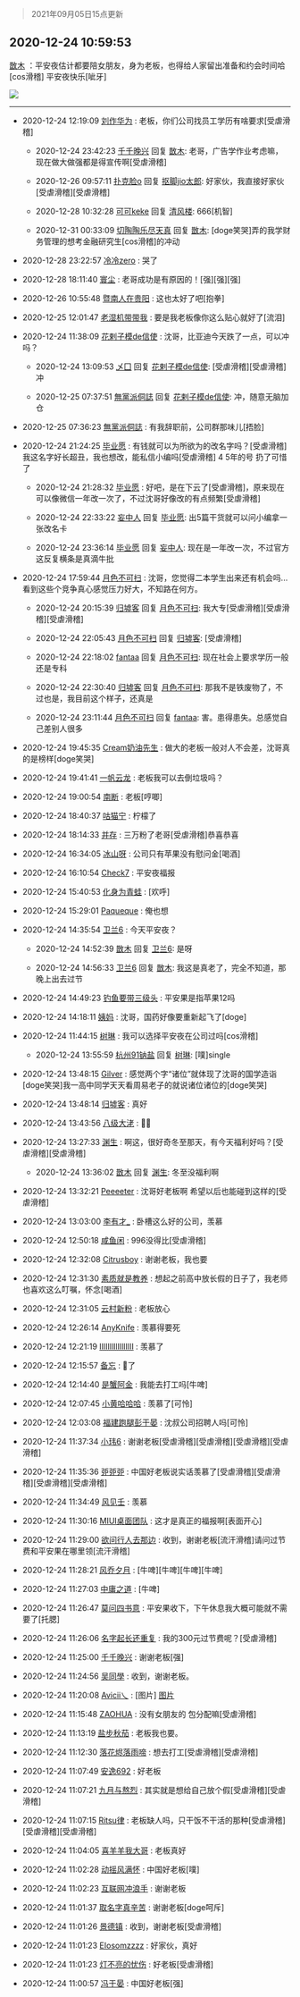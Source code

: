 > 2021年09月05日15点更新
<link rel="stylesheet" href="https://cdn.jsdelivr.net/gh/taotie6/sampleJSON@main/css/photo_show.css">


 ## 2020-12-24 10:59:53 

 [㪚木](https://www.coolapk.com/feed/23748798?shareKey=MTQ0MWFjZjYxYTQ4NjEzMTc3YTY~) ：平安夜估计都要陪女朋友，身为老板，也得给人家留出准备和约会时间哈[cos滑稽]
平安夜快乐[呲牙] 

<div class="album">
<img class="img-item" src="http://image.coolapk.com/feed/2020/1224/10/1081091_0e01329b_8792_2955@906x2920.jpeg" />
</div>

 ------- 

- 2020-12-24 12:19:09 [刘作华为](uid=1881533) : 老板，你们公司找员工学历有啥要求[受虐滑稽] 

    - 2020-12-24 23:42:23 [千千晚兴](uid=2447077) 回复 [㪚木](uid=1081091): 老哥，广告学作业考虑嘛，现在做大做强都是得宣传啊[受虐滑稽] 

    - 2020-12-26 09:57:11 [扑克脸o](uid=688494) 回复 [抠脚jio太郎](uid=3743725): 好家伙，我直接好家伙[受虐滑稽][受虐滑稽] 

    - 2020-12-28 10:32:28 [可可keke](uid=2190423) 回复 [清风楼](uid=865339): 666[机智] 

    - 2020-12-31 00:33:09 [切陶陶乐尽天真](uid=737950) 回复 [㪚木](uid=1081091): [doge笑哭]弄的我学财务管理的想考金融研究生[cos滑稽]的冲动 

- 2020-12-28 23:22:57 [冷冷zero](uid=1161800) : 哭了 

- 2020-12-28 18:11:40 [寰尘](uid=2189819) : 老哥成功是有原因的！[强][强][强] 

- 2020-12-26 10:55:48 [暨南人在贵阳](uid=2427652) : 这也太好了吧[抱拳] 

- 2020-12-25 12:01:47 [老湿机带带我](uid=827973) : 要是我老板像你这么贴心就好了[流泪] 

- 2020-12-24 11:38:09 [花剌子模de信使](uid=2917993) : 沈哥，比亚迪今天跌了一点，可以冲吗？ 

    - 2020-12-24 13:09:53 [乄囗](uid=759206) 回复 [花剌子模de信使](uid=2917993): [受虐滑稽][受虐滑稽]冲 

    - 2020-12-25 07:37:51 [無黨派侗誌](uid=963651) 回复 [花剌子模de信使](uid=2917993): 冲，随意无脑加仓 

- 2020-12-25 07:36:23 [無黨派侗誌](uid=963651) : 有我辞职前，公司群那味儿[捂脸] 

- 2020-12-24 21:24:25 [毕业愿](uid=474353) : 有钱就可以为所欲为的改名字吗？[受虐滑稽]我这名字好长超丑，我也想改，能私信小编吗[受虐滑稽] 4 5年的号 扔了可惜了 

    - 2020-12-24 21:28:32 [毕业愿](uid=474353) : 好吧，是在下云了[受虐滑稽]，原来现在可以像微信一年改一次了，不过沈哥好像改的有点频繁[受虐滑稽] 

    - 2020-12-24 22:33:22 [妄中人](uid=1551190) 回复 [毕业愿](uid=474353): 出5篇干货就可以问小编拿一张改名卡 

    - 2020-12-24 23:36:14 [毕业愿](uid=474353) 回复 [妄中人](uid=1551190): 现在是一年改一次，不过官方这反复横条是真滴牛批 

- 2020-12-24 17:59:44 [月色不可扫](uid=3639201) : 沈哥，您觉得二本学生出来还有机会吗...看到这些个竞争真心感觉压力好大，不知路在何方。 

    - 2020-12-24 20:15:39 [归墟客](uid=3287587) 回复 [月色不可扫](uid=3639201): 我大专[受虐滑稽][受虐滑稽][受虐滑稽] 

    - 2020-12-24 22:05:43 [月色不可扫](uid=3639201) 回复 [归墟客](uid=3287587): [受虐滑稽] 

    - 2020-12-24 22:18:02 [fantaa](uid=1636606) 回复 [月色不可扫](uid=3639201): 现在社会上要求学历一般还是专科 

    - 2020-12-24 22:30:40 [归墟客](uid=3287587) 回复 [月色不可扫](uid=3639201): 那我不是铁废物了，不过也是，我目前这个样子，还真是 

    - 2020-12-24 23:11:44 [月色不可扫](uid=3639201) 回复 [fantaa](uid=1636606): 害。患得患失。总感觉自己差别人很多 

- 2020-12-24 19:45:35 [Cream奶油先生](uid=1571832) : 做大的老板一般对人不会差，沈哥真的是榜样[doge笑哭] 

- 2020-12-24 19:41:41 [一帆云龙](uid=659185) : 老板我可以去倒垃圾吗？ 

- 2020-12-24 19:00:54 [南断](uid=1225983) : 老板[哼唧] 

- 2020-12-24 18:40:37 [咕猫宁](uid=2124571) : 柠檬了 

- 2020-12-24 18:14:33 [并存](uid=1248138) : 三万粉了老哥[受虐滑稽]恭喜恭喜 

- 2020-12-24 16:34:05 [冰山呀](uid=1245744) : 公司只有苹果没有慰问金[喝酒] 

- 2020-12-24 16:10:54 [Check7](uid=2474522) : 平安夜福报 

- 2020-12-24 15:40:53 [化身为青蛙](uid=1209189) : [欢呼] 

- 2020-12-24 15:29:01 [Paqueque](uid=685582) : 俺也想 

- 2020-12-24 14:35:54 [卫兰6](uid=1286107) : 今天平安夜？ 

    - 2020-12-24 14:52:39 [㪚木](uid=1081091) 回复 [卫兰6](uid=1286107): 是呀 

    - 2020-12-24 14:56:33 [卫兰6](uid=1286107) 回复 [㪚木](uid=1081091): 我这是真老了，完全不知道，那晚上出去过节 

- 2020-12-24 14:49:23 [钓鱼要带三级头](uid=2964216) : 平安果是指苹果12吗 

- 2020-12-24 14:18:11 [姨妈](uid=1604292) : 沈哥，国药好像要重新起飞了[doge] 

- 2020-12-24 11:44:15 [树琳](uid=1807052) : 我可以选择平安夜在公司过吗[cos滑稽] 

    - 2020-12-24 13:55:59 [杭州91钠盐](uid=3259505) 回复 [树琳](uid=1807052): [噗]single 

- 2020-12-24 13:48:15 [Gilver](uid=683603) : 感觉两个字“诸位”就体现了沈哥的国学造诣[doge笑哭]我一高中同学天天看周易老子的就说诸位诸位的[doge笑哭] 

- 2020-12-24 13:48:14 [归墟客](uid=3287587) : 真好 

- 2020-12-24 13:43:56 [八级大㳣](uid=1167117) : 🍋🍋 

- 2020-12-24 13:27:33 [渊生](uid=1391253) : 啊这，很好奇冬至那天，有今天福利好吗？[受虐滑稽][受虐滑稽] 

    - 2020-12-24 13:36:02 [㪚木](uid=1081091) 回复 [渊生](uid=1391253): 冬至没福利啊 

- 2020-12-24 13:32:21 [Peeeeter](uid=3331505) : 沈哥好老板啊
希望以后也能碰到这样的[受虐滑稽] 

- 2020-12-24 13:03:00 [李有才_](uid=591544) : 卧槽这么好的公司，羡慕 

- 2020-12-24 12:50:18 [咸鱼闲](uid=3783511) : 996没得比[受虐滑稽] 

- 2020-12-24 12:32:08 [Citrusboy](uid=669249) : 谢谢老板，我也要 

- 2020-12-24 12:31:30 [素质就是教养](uid=2192928) : 想起之前高中放长假的日子了，我老师也喜欢这么叮嘱，怀念[喝酒] 

- 2020-12-24 12:31:05 [云村新粉](uid=809098) : 老板放心 

- 2020-12-24 12:26:14 [AnyKnife](uid=1014032) : 羡慕得要死 

- 2020-12-24 12:21:19 [IIlIIllIlIIllIlII](uid=1286315) : 羡慕了 

- 2020-12-24 12:15:57 [备忘](uid=1871357) : 🍋了 

- 2020-12-24 12:14:40 [是蟹阿金](uid=2714159) : 我能去打工吗[牛啤] 

- 2020-12-24 12:07:45 [小黄哈哈哈](uid=2009157) : 羡慕了[可怜] 

- 2020-12-24 12:03:08 [福建跑腿彭于晏](uid=2698855) : 沈叔公司招聘人吗[可怜] 

- 2020-12-24 11:37:34 [小玮6](uid=2732807) : 谢谢老板[受虐滑稽][受虐滑稽][受虐滑稽][受虐滑稽] 

- 2020-12-24 11:35:36 [戼戼戼](uid=4044548) : 中国好老板说实话羡慕了[受虐滑稽][受虐滑稽][受虐滑稽][受虐滑稽] 

- 2020-12-24 11:34:49 [风见壬](uid=1512297) : 羡慕 

- 2020-12-24 11:30:16 [MIUI桌面团队](uid=4168613) : 这才是真正的福报啊[表面开心] 

- 2020-12-24 11:29:00 [欲问行人去那边](uid=826969) : 收到，谢谢老板[流汗滑稽]请问过节费和平安果在哪里领[流汗滑稽] 

- 2020-12-24 11:28:21 [风乔夕月](uid=2725527) : [牛啤][牛啤][牛啤][牛啤] 

- 2020-12-24 11:27:03 [中庸之道](uid=2894334) : [牛啤] 

- 2020-12-24 11:26:47 [莫问四书意](uid=948776) : 平安果收下，下午休息我大概可能就不需要了[托腮] 

- 2020-12-24 11:26:06 [名字起长还重复](uid=485854) : 我的300元过节费呢？[受虐滑稽] 

- 2020-12-24 11:25:00 [千千晚兴](uid=2447077) : 谢谢老板[强] 

- 2020-12-24 11:24:56 [吴同學](uid=1320218) : 收到，谢谢老板。 

- 2020-12-24 11:20:08 [Avicii乀](uid=2068349) : [图片] [图片](http://image.coolapk.com/feed/2020/1224/11/2068349_47fffaa2_0006_8276@741x650.jpeg)

- 2020-12-24 11:15:48 [ZAOHUA](uid=1930793) : 没有女朋友的 包分配嘛[受虐滑稽] 

- 2020-12-24 11:13:19 [盐步秋茄](uid=1003634) : 老板我也要。 

- 2020-12-24 11:12:30 [落花烬落雨啼](uid=1966083) : 想去打工[受虐滑稽][受虐滑稽] 

- 2020-12-24 11:07:49 [安逸692](uid=1171740) : 好老板 

- 2020-12-24 11:07:21 [九月与熬烈](uid=1464806) : 其实就是想给自己放个假[受虐滑稽][受虐滑稽] 

- 2020-12-24 11:07:15 [Ritsu律](uid=2384395) : 老板缺人吗，只干饭不干活的那种[受虐滑稽][受虐滑稽][受虐滑稽] 

- 2020-12-24 11:04:05 [喜羊羊我大哥](uid=1474279) : 老板真好 

- 2020-12-24 11:02:28 [动摇风满怀](uid=2908614) : 中国好老板[噗] 

- 2020-12-24 11:02:23 [互联网冲浪手](uid=1202164) : 谢谢老板 

- 2020-12-24 11:01:37 [取名字真辛苦](uid=1903876) : 谢谢老板[doge呵斥] 

- 2020-12-24 11:01:26 [景德镇](uid=1948720) : 收到，谢谢老板[受虐滑稽] 

- 2020-12-24 11:01:23 [EIosomzzzz](uid=2069390) : 好家伙，真好 

- 2020-12-24 11:01:23 [灯不亮的忧伤](uid=2715037) : 好老板[受虐滑稽] 

- 2020-12-24 11:00:57 [冯于晏](uid=2980763) : 中国好老板[强] 

